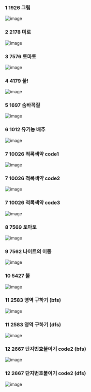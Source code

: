 <!--
https://github.com/audxo112/kotlin-algorithm/issues/11
-->
### 1 1926 그림
![image](https://user-images.githubusercontent.com/9216335/190851707-c763ec59-119d-49a7-8a4c-ad24de74ade8.png)

### 2 2178 미로
![image](https://user-images.githubusercontent.com/9216335/190851686-1f0b0091-d054-4d38-8d21-bc75c5136a32.png)

### 3 7576 토마토
![image](https://user-images.githubusercontent.com/9216335/190851674-84e6fc9b-328b-493b-8abd-262102a6efcd.png)

### 4 4179 불!
![image](https://user-images.githubusercontent.com/9216335/190851644-b407074a-816d-41cc-8982-d443c63b9f1b.png)

### 5 1697 숨바꼭질
![image](https://user-images.githubusercontent.com/9216335/190851628-d6c58470-dc5c-4154-acf1-66c1d8ee8cc3.png)

### 6 1012 유기농 배추
![image](https://user-images.githubusercontent.com/9216335/190851605-408feb01-71b1-41ab-b81f-a026d126ef02.png)

### 7 10026 적록색약 code1
![image](https://user-images.githubusercontent.com/9216335/210892013-717d7dd7-bef4-4517-ad73-d4f54a24b19a.png)

### 7 10026 적록색약 code2
![image](https://user-images.githubusercontent.com/9216335/210891958-3f1b8db2-d149-4e25-b72b-8cc426bd2dc2.png)

### 7 10026 적록색약 code3
![image](https://user-images.githubusercontent.com/9216335/210891766-23f67935-e163-48ed-916f-16296e6058ca.png)

### 8 7569 토마토
![image](https://user-images.githubusercontent.com/9216335/210891572-f0260e19-3832-4d89-8fd5-6d25117c6d05.png)

### 9 7562 나이트의 이동
![image](https://user-images.githubusercontent.com/9216335/210892079-40292ed8-bc0b-4590-a6d0-5e5c7f24a18d.png)

### 10 5427 불
![image](https://user-images.githubusercontent.com/9216335/211567356-bf501b65-7ad8-41f4-8c71-3f363054acb1.png)

### 11 2583 영역 구하기 (bfs)
![image](https://user-images.githubusercontent.com/9216335/211567497-aeb03a8b-d763-4215-b6ff-d1f66f0012cb.png)

### 11 2583 영역 구하기 (dfs)
![image](https://user-images.githubusercontent.com/9216335/211567567-9183b2a8-1c45-4ff7-a1eb-6f250a0507e9.png)

### 12 2667 단지번호붙이기 code2 (bfs)
![image](https://user-images.githubusercontent.com/9216335/211567696-f1456b33-d4a9-461d-9900-0defee8886f6.png)

### 12 2667 단지번호붙이기 code2 (dfs)
![image](https://user-images.githubusercontent.com/9216335/211567787-e7694b9f-8b95-40c6-9414-a5f2e1646b9d.png)